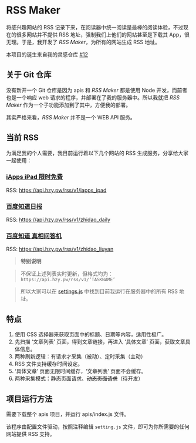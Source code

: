 # RSS Maker

将感兴趣网站的 RSS 记录下来，在阅读器中统一阅读是最棒的阅读体验，不过现在的很多网站并不提供 RSS 地址，强制我们上他们的网站甚至是下载其 App，很无理。于是，我开发了 _RSS Maker_，为所有的网站生成 RSS 地址。

本项目的诞生来自我的灵感仓库 [#12](https://github.com/h2y/inspirations/issues/12)

## 关于 Git 仓库

没有新开一个 Git 仓库是因为 apis 和 _RSS Maker_ 都是使用 Node 开发，而前者也是一个响应 web 请求的程序，并部署在了我的服务器中。所以我就把 _RSS Maker_ 作为一个子功能添加到了其中，方便我的部署。

其实严格来看，_RSS Maker_ 并不是一个 WEB API 服务。

## 当前 RSS 

为满足我的个人需要，我目前运行着以下几个网站的 RSS 生成服务，分享给大家一起使用：

### [iApps iPad 限时免费](http://www.iapps.im/tags/iPad/)

RSS: <https://api.hzy.pw/rss/v1/iapps_ipad>

### [百度知道日报](https://zhidao.baidu.com/daily)

RSS: <https://api.hzy.pw/rss/v1/zhidao_daily>

### [百度知道 真相问答机](https://zhidao.baidu.com/liuyan/list)

RSS: <https://api.hzy.pw/rss/v1/zhidao_liuyan>

> **特别说明**

> 不保证上述列表实时更新，但格式均为：`https://api.hzy.pw/rss/v1/‘TASKNAME’`

> 所以大家可以在 [settings.js](https://github.com/h2y/apis/blob/master/rss_maker/settings.js) 中找到目前我运行在服务器中的所有 RSS 地址。


## 特点

1. 使用 CSS 选择器来获取页面中的标题、日期等内容，适用性极广。
2. 先扫描 ‘文章列表’ 页面，得到文章链接，再进入 ‘具体文章’ 页面，获取文章具体信息。
3. 两种刷新逻辑：有请求才采集（被动）、定时采集（主动）
4. RSS 文件支持缓存时间设定。
5. ‘具体文章’ 页面无限时间缓存，‘文章列表’ 页面不会缓存。
6. 两种采集模式：静态页面请求、<del>动态页面请求</del>（待开发）

## 项目运行方法

需要下载整个 apis 项目，并运行 apis/index.js 文件。

该程序由配置文件驱动，按照注释编辑 `setting.js` 文件，即可为你所需要的任何网站提供 RSS 支持。
